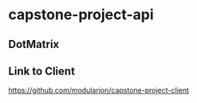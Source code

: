 # capstone-project-api

## DotMatrix

## Link to Client

<https://github.com/modularjon/capstone-project-client>
